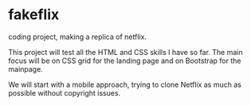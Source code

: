 # fakeflix
coding project, making a replica of netflix.

This project will test all the HTML and CSS skills I have so far. The main focus will be on CSS grid for the landing page and on Bootstrap for the mainpage.

We will start with a mobile approach, trying to clone Netflix as much as possible without copyright issues.